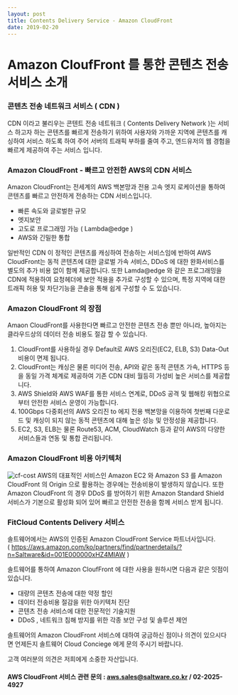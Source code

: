 ```yaml
---
layout: post
title: Contents Delivery Service - Amazon CloudFront
date: 2019-02-20
---
```


Amazon CloufFront 를 통한 콘텐츠 전송 서비스 소개
=============

### 콘텐츠 전송 네트워크 서비스 ( CDN )
CDN 이라고 불리우는 콘텐트 전송 네트워크 ( Contents Delivery Network )는 서비스 하고자 하는 콘텐츠를 빠르게 전송하기 위하여 사용자와 가까운 지역에 콘텐츠를 캐싱하여 서비스 하도록 하여 주어 서버의 트래픽 부하를 줄여 주고, 엔드유저의 웹 경험을 빠르게 제공하여 주는 서비스 입니다.

### Amazon CloudFront - 빠르고 안전한 AWS의 CDN 서비스
Amazon CloudFront는 전세계의 AWS 백본망과 전용 고속 엣지 로케이션을 통하여 콘텐츠를 빠르고 안전하게 전송하는 CDN 서비스입니다.

- 빠른 속도와 글로벌한 규모
- 엣지보안
- 고도로 프로그래밍 가능 ( Lambda@edge )
- AWS와 긴밀한 통합

일반적인 CDN 이 정적인 콘텐츠를 캐싱하여 전송하는 서비스임에 반하여 AWS CloudFront는 동적 콘텐츠에 대한 글로벌 가속 서비스, DDoS 에 대한 완화서비스를 별도의 추가 비용 없이 함께 제공합니다. 또한 Lamda@edge 와 같은 프로그래밍을 CDN에 적용하여 요청헤더에 보안 적용을 추가로 구성할 수 있으며, 특정 지역에 대한 트래픽 허용 및 차단기능을 콘솔을 통해 쉽게 구성할 수 도 있습니다.

### Amazon CloudFront 의 장점
Amaon CloudFront를 사용한다면 빠르고 안전한 콘텐츠 전송 뿐만 아니라, 높아지는 클라우드상의 데이터 전송 비용도 절감 할 수 있습니다.

1. CloudFront를 사용하실 경우 Default로 AWS 오리진(EC2, ELB, S3) Data-Out 비용이 면제 됩니다.
2. CloudFront는 캐싱은 물론 미디어 전송, API와 같은 동적 콘텐츠 가속, HTTPS 등을 동일 가격 체계로 제공하여 기존 CDN 대비 월등히 가성비 높은 서비스를 제공합니다.
3. AWS Shield와 AWS WAF를 통한 서비스 연계로, DDoS 공격 및 웹해킹 위협으로부터 안전한 서비스 운영이 가능합니다.
4. 100Gbps 다중회선의 AWS 오리진 to 에지 전용 백본망을 이용하여 첫번째 다운로드 및 캐싱이 되지 않는 동적 콘텐츠에 대해 높은 성능 및 안정성을 제공합니다.
5. EC2, S3, ELB는 물론 Route53, ACM, CloudWatch 등과 같이 AWS의 다양한 서비스들과 연동 및 통합 관리됩니다.

### Amazon CloudFront 비용 아키텍처
![cf-cost](https://user-images.githubusercontent.com/29446742/53069863-beedec80-3520-11e9-8bb7-75722f85946a.png)
AWS의 대표적인 서비스인 Amazon EC2 와 Amazon S3 를 Amazon CloudFront 의 Origin 으로 활용하는 경우에는 전송비용이 발생하지 않습니다. 
또한 Amazon CloudFront 의 경우 DDoS 를 방어하기 위한 Amazon Standard Shield 서비스가 기본으로 활성화 되어 있어 빠르고 안전한 전송을 함께 서비스 받게 됩니다.

### FitCloud Contents Delivery 서비스
솔트웨어에서는 AWS의 인증된 Amazon CloudFront Service 파트너사입니다.  
( https://aws.amazon.com/ko/partners/find/partnerdetails/?n=Saltware&id=001E000000xHZ4MIAW )

솔트웨어를 통하여 Amazon CloufFront 에 대한 사용을 원하시면 다음과 같은 잇점이 있습니다.
- 대량의 콘텐츠 전송에 대한 약정 할인
- 데이터 전송비용 절감을 위한 아키텍처 진단
- 콘텐츠 전송 서비스에 대한 전문적인 기술지원
- DDoS , 네트워크 침해 방지를 위한 각종 보안 구성 및 솔루션 제언

솔트웨어의 Amazon CloudFront 서비스에 대하여 궁금하신 점이나 의견이 있으시다면 언제든지 솔트웨어 Cloud Conciege 에게 문의 주시기 바랍니다.

고객 여러분의 의견은 저희에게 소중한 자산입니다.

#### AWS CloudFront 서비스 관련 문의 : aws.sales@saltware.co.kr / 02-2025-4927
